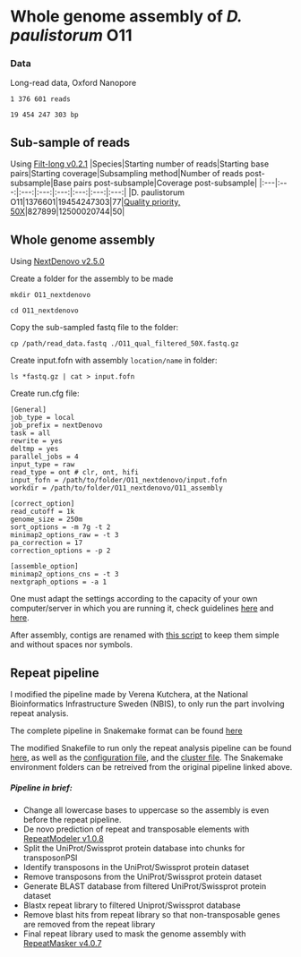 # Whole genome assembly of *D. paulistorum* O11

### Data
Long-read data, Oxford Nanopore

`1 376 601 reads`

`19 454 247 303 bp`

## Sub-sample of reads
Using [Filt-long v0.2.1](https://github.com/rrwick/Filtlong)
|Species|Starting number of reads|Starting base pairs|Starting coverage|Subsampling method|Number of reads post-subsample|Base pairs post-subsample|Coverage post-subsample|
|:---|:---:|:---:|:---:|:---:|:---:|:---:|:---:|
|D. paulistorum O11|1376601|19454247303|77|[Quality priority, 50X](https://github.com/mmontonerin/Drosophila_wolbachia_infection_related_genes/blob/main/00_Assembly/Scripts/00_D_paulistorum_O11_subsample.sh)|827899|12500020744|50|

## Whole genome assembly
Using [NextDenovo v2.5.0](https://github.com/Nextomics/NextDenovo/releases/tag/v2.5.0)

Create a folder for the assembly to be made

`mkdir O11_nextdenovo`

`cd O11_nextdenovo`

Copy the sub-sampled fastq file to the folder:

`cp /path/read_data.fastq ./O11_qual_filtered_50X.fastq.gz`

Create input.fofn with assembly `location/name` in folder:

`ls *fastq.gz | cat > input.fofn`

Create run.cfg file:

```
[General]
job_type = local
job_prefix = nextDenovo
task = all
rewrite = yes
deltmp = yes
parallel_jobs = 4
input_type = raw
read_type = ont # clr, ont, hifi
input_fofn = /path/to/folder/O11_nextdenovo/input.fofn
workdir = /path/to/folder/O11_nextdenovo/O11_assembly

[correct_option]
read_cutoff = 1k
genome_size = 250m
sort_options = -m 7g -t 2
minimap2_options_raw = -t 3
pa_correction = 17
correction_options = -p 2

[assemble_option]
minimap2_options_cns = -t 3
nextgraph_options = -a 1
```

One must adapt the settings according to the capacity of your own computer/server in which you are running it, check guidelines [here](https://nextdenovo.readthedocs.io/en/latest/OPTION.html) and [here](https://nextdenovo.readthedocs.io/en/latest/FAQ.html#how-to-optimize-parallel-computing-parameters).

After assembly, contigs are renamed with [this script](https://github.com/mmontonerin/Drosophila_wolbachia_infection_related_genes/blob/main/00_Assembly/Scripts/fasta_rename_nextdenovo.pl) to keep them simple and without spaces nor symbols.



## Repeat pipeline

I modified the pipeline made by Verena Kutchera, at the National Bioinformatics Infrastructure Sweden (NBIS), to only run the part involving repeat analysis.

The complete pipeline in Snakemake format can be found [here](https://bitbucket.org/scilifelab-lts/genemark_fungal_annotation/)

The modified Snakefile to run only the repeat analysis pipeline can be found [here](https://github.com/mmontonerin/Drosophila_wolbachia_infection_related_genes/blob/main/01_Gene_prediction/Snakefile_repeatpipeline_only), as well as the [configuration file](https://github.com/mmontonerin/Drosophila_wolbachia_infection_related_genes/blob/main/01_Gene_prediction/config_repeatpipeline_only.yaml), and the [cluster file](https://github.com/mmontonerin/Drosophila_wolbachia_infection_related_genes/blob/main/01_Gene_prediction/cluster_repeatpipeline_only.yaml). The Snakemake environment folders can be retreived from the original pipeline linked above.

##### Pipeline in brief:

* Change all lowercase bases to uppercase so the assembly is even before the repeat pipeline.
* De novo prediction of repeat and transposable elements with [RepeatModeler v1.0.8](https://www.repeatmasker.org/RepeatModeler/)
* Split the UniProt/Swissprot protein database into chunks for transposonPSI
* Identify transposons in the UniProt/Swissprot protein dataset
* Remove transposons from the UniProt/Swissprot protein dataset
* Generate BLAST database from filtered UniProt/Swissprot protein dataset
* Blastx repeat library to filtered Uniprot/Swissprot database
* Remove blast hits from repeat library so that non-transposable genes are removed from the repeat library
* Final repeat library used to mask the genome assembly with [RepeatMasker v4.0.7](http://www.repeatmasker.org/RepeatMasker/) 